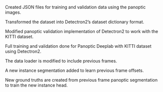 Created JSON files for training and validation data using the panoptic images.

Transformed the dataset into Detectron2’s dataset dictionary format.

Modified panoptic validation implementation of Detectron2 to work with the KITTI dataset.

Full training and validation done for Panoptic Deeplab with KITTI dataset using Detectron2.

The data loader is modified to include previous frames.

A new instance segmentation added to learn previous frame offsets.

New ground truths are created from previous frame panoptic segmentation to train the new instance head. 
